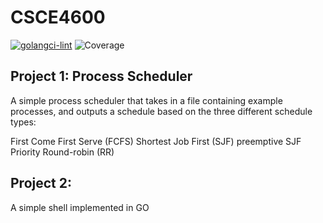 # CSCE4600
[![golangci-lint](https://github.com/jh125486/CSCE4600/actions/workflows/golangci-lint.yml/badge.svg?branch=main)](https://github.com/jh125486/CSCE4600/actions/workflows/golangci-lint.yml)
![Coverage](https://img.shields.io/badge/Coverage-11.8%25-yellow)

## Project 1: Process Scheduler
A simple process scheduler that takes in a file containing example processes, and outputs a schedule based on the three different schedule types:

First Come First Serve (FCFS)
Shortest Job First (SJF) preemptive
SJF Priority
Round-robin (RR)

## Project 2:
A simple shell implemented in GO